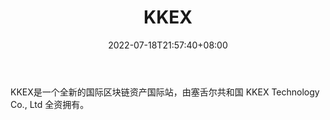 ﻿---
weight: 
title: "KKEX"
description: "KKEX是一个全新的国际区块链资产国际站，由塞舌尔共和国 KKEX Technology Co., Ltd 全资拥有。"
date: 2022-07-18T21:57:40+08:00
lastmod: 2022-07-18T16:45:40+08:00
draft: false
authors: ["浮尘"]
featuredImage: "kkex.webp"
link: "https://kkex.com/"
tags: ["交易所","KKEX"]
categories: ["navigation"]
navigation: ["交易所"]
lightgallery: true
toc: true
pinned: false
recommend: false
recommend1: false
---
KKEX是一个全新的国际区块链资产国际站，由塞舌尔共和国 KKEX Technology Co., Ltd 全资拥有。
